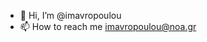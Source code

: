 - 👋 Hi, I’m @imavropoulou
- 📫 How to reach me imavropoulou@noa.gr

<!---
imavropoulou/imavropoulou is a ✨ special ✨ repository because its `README.md` (this file) appears on your GitHub profile.
You can click the Preview link to take a look at your changes.
--->
